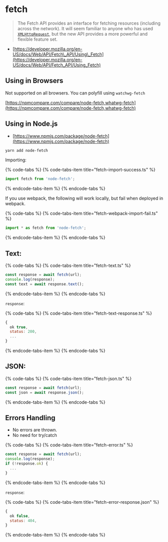 # fetch

> The Fetch API provides an interface for fetching resources \(including across the network\). It will seem familiar to anyone who has used [`XMLHttpRequest`](https://developer.mozilla.org/en-US/docs/Web/API/XMLHttpRequest), but the new API provides a more powerful and flexible feature set.

* [https://developer.mozilla.org/en-US/docs/Web/API/Fetch\_API/Using\_Fetch](https://developer.mozilla.org/en-US/docs/Web/API/Fetch_API/Using_Fetch)

## **Using in Browsers**

Not supported on all browsers. You can polyfill using `watchwg-fetch`

[https://npmcompare.com/compare/node-fetch,whatwg-fetch](https://npmcompare.com/compare/node-fetch,whatwg-fetch)

## Using in Node.js

* [https://www.npmjs.com/package/node-fetch](https://www.npmjs.com/package/node-fetch)

```bash
yarn add node-fetch
```

Importing:

{% code-tabs %}
{% code-tabs-item title="fetch-import-success.ts" %}
```typescript
import fetch from 'node-fetch';
```
{% endcode-tabs-item %}
{% endcode-tabs %}

If you use webpack, the following will work locally, but fail when deployed in webpack.

{% code-tabs %}
{% code-tabs-item title="fetch-webpack-import-fail.ts" %}
```typescript
import * as fetch from 'node-fetch';
```
{% endcode-tabs-item %}
{% endcode-tabs %}

## Text:

{% code-tabs %}
{% code-tabs-item title="fetch-text.ts" %}
```typescript
const response = await fetch(url);
console.log(response);
const text = await response.text();
```
{% endcode-tabs-item %}
{% endcode-tabs %}

`response`:

{% code-tabs %}
{% code-tabs-item title="fetch-text-response.ts" %}
```javascript
{
  ok true,
  status: 200,
  ...
}
```
{% endcode-tabs-item %}
{% endcode-tabs %}

## JSON:

{% code-tabs %}
{% code-tabs-item title="fetch-json.ts" %}
```javascript
const response = await fetch(url);
const json = await response.json();
```
{% endcode-tabs-item %}
{% endcode-tabs %}

## Errors Handling

* No errors are thrown.
* No need for try/catch

{% code-tabs %}
{% code-tabs-item title="fetch-error.ts" %}
```typescript
const response = await fetch(url);
console.log(response);
if (!response.ok) {
  ...
}
```
{% endcode-tabs-item %}
{% endcode-tabs %}

`response`:

{% code-tabs %}
{% code-tabs-item title="fetch-error-response.json" %}
```javascript
{
  ok false,
  status: 404,
}
```
{% endcode-tabs-item %}
{% endcode-tabs %}

